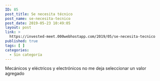 ```yaml
---
ID: 85
post_title: Se necesita técnico
post_name: se-necesita-tecnico
post_date: 2019-05-23 10:49:05
layout: post
link: >
  https://invested-meet.000webhostapp.com/2019/05/se-necesita-tecnico
published: true
tags: [ ]
categories:
  - Sin categoría
---
```

Mecánicos y eléctricos y electrónicos no me deja seleccionar un valor agregado